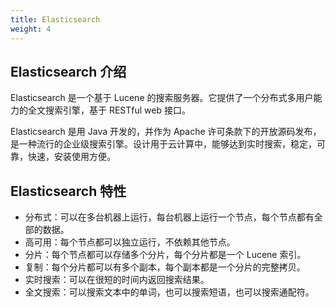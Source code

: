 ```yaml
---
title: Elasticsearch
weight: 4
---
```


## Elasticsearch 介绍

Elasticsearch 是一个基于 Lucene 的搜索服务器。它提供了一个分布式多用户能力的全文搜索引擎，基于 RESTful  web 接口。

Elasticsearch 是用 Java 开发的，并作为 Apache 许可条款下的开放源码发布，是一种流行的企业级搜索引擎。设计用于云计算中，能够达到实时搜索，稳定，可靠，快速，安装使用方便。

## Elasticsearch 特性

- 分布式：可以在多台机器上运行，每台机器上运行一个节点，每个节点都有全部的数据。
- 高可用：每个节点都可以独立运行，不依赖其他节点。
- 分片：每个节点都可以存储多个分片，每个分片都是一个 Lucene 索引。
- 复制：每个分片都可以有多个副本，每个副本都是一个分片的完整拷贝。
- 实时搜索：可以在很短的时间内返回搜索结果。
- 全文搜索：可以搜索文本中的单词，也可以搜索短语，也可以搜索通配符。
